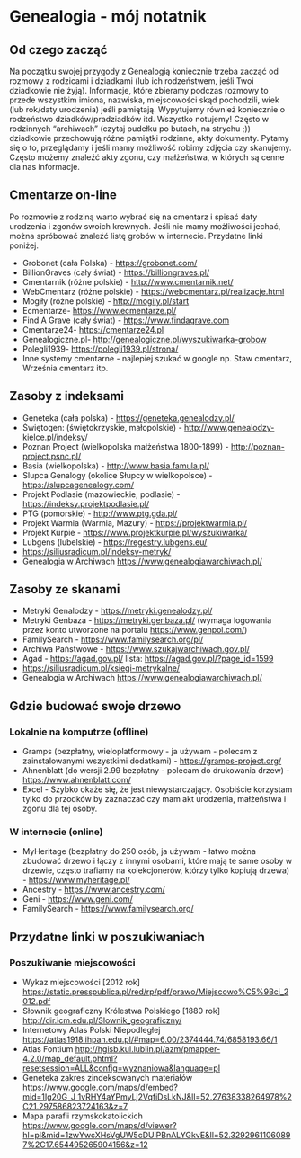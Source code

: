 # Genealogia - mój notatnik
## Od czego zacząć
Na początku swojej przygody z Genealogią koniecznie trzeba zacząć od rozmowy z rodzicami i dziadkami (lub ich rodzeństwem, jeśli Twoi dziadkowie nie żyją). Informacje, które zbieramy podczas rozmowy to przede wszystkim imiona, nazwiska, miejscowości skąd pochodzili, wiek (lub rok/daty urodzenia) jeśli pamiętają. Wypytujemy również koniecznie o rodzeństwo dziadków/pradziadków itd. Wszystko notujemy! Często w rodzinnych “archiwach” (czytaj pudełku po butach, na strychu ;)) dziadkowie przechowują różne pamiątki rodzinne, akty dokumenty. Pytamy się o to, przeglądamy i jeśli mamy możliwość robimy zdjęcia czy skanujemy. Często możemy znaleźć akty zgonu, czy małżeństwa, w których są cenne dla nas informacje.

## Cmentarze on-line
Po rozmowie z rodziną warto wybrać się na cmentarz i spisać daty urodzenia i zgonów swoich krewnych. Jeśli nie mamy możliwości jechać, można spróbować znaleźć listę grobów w internecie. Przydatne linki poniżej.
+ Grobonet (cała Polska) - https://grobonet.com/
+ BillionGraves (cały świat) - https://billiongraves.pl/
+ Cmentarnik (różne polskie) - http://www.cmentarnik.net/ 
+ WebCmentarz (różne polskie) - https://webcmentarz.pl/realizacje.html
+ Mogiły (różne polskie) - http://mogily.pl/start 
+ Ecmentarze- https://www.ecmentarze.pl/
+ Find A Grave (cały świat) - https://www.findagrave.com
+ Cmentarze24- https://cmentarze24.pl
+ Genealogiczne.pl- http://genealogiczne.pl/wyszukiwarka-grobow
+ Polegli1939- https://polegli1939.pl/strona/ 
+ Inne systemy cmentarne - najlepiej szukać w google np. Staw cmentarz, Września cmentarz itp.

## Zasoby z indeksami
+ Geneteka (cała polska) - https://geneteka.genealodzy.pl/ 
+ Świętogen: (świętokrzyskie, małopolskie) - http://www.genealodzy-kielce.pl/indeksy/ 
+ Poznan Project (wielkopolska małżeństwa 1800-1899) - http://poznan-project.psnc.pl/ 
+ Basia (wielkopolska) - http://www.basia.famula.pl/ 
+ Slupca Genalogy (okolice Słupcy w wielkopolsce) - https://slupcagenealogy.com/ 
+ Projekt Podlasie (mazowieckie, podlasie) - https://indeksy.projektpodlasie.pl/ 
+ PTG (pomorskie) - http://www.ptg.gda.pl/ 
+ Projekt Warmia (Warmia, Mazury) - https://projektwarmia.pl/ 
+ Projekt Kurpie - https://www.projektkurpie.pl/wyszukiwarka/ 
+ Lubgens (lubelskie) - https://regestry.lubgens.eu/ 
+ https://siliusradicum.pl/indeksy-metryk/
+ Genealogia w Archiwach https://www.genealogiawarchiwach.pl/

## Zasoby ze skanami
+ Metryki Genalodzy - https://metryki.genealodzy.pl/ 
+ Metryki Genbaza - https://metryki.genbaza.pl/ (wymaga logowania przez konto utworzone na portalu https://www.genpol.com/) 
+ FamilySearch - https://www.familysearch.org/pl/ 
+ Archiwa Państwowe - https://www.szukajwarchiwach.gov.pl/ 
+ Agad - https://agad.gov.pl/ lista: https://agad.gov.pl/?page_id=1599 
+ https://siliusradicum.pl/ksiegi-metrykalne/ 
+ Genealogia w Archiwach https://www.genealogiawarchiwach.pl/

## Gdzie budować swoje drzewo
### Lokalnie na komputrze (offline)
+ Gramps (bezpłatny, wieloplatformowy - ja używam - polecam z zainstalowanymi wszystkimi dodatkami) - https://gramps-project.org/ 
+ Ahnenblatt (do wersji 2.99 bezpłatny - polecam do drukowania drzew) - https://www.ahnenblatt.com/ 
+ Excel - Szybko okaże się, że jest niewystarczający. Osobiście korzystam tylko do przodków by zaznaczać czy mam akt urodzenia, małżeństwa i zgonu dla tej osoby.

### W internecie (online)
+ MyHeritage (bezpłatny do 250 osób, ja używam - łatwo można zbudować drzewo i łączy z innymi osobami, które mają te same osoby w drzewie, często trafiamy na kolekcjonerów, którzy tylko kopiują drzewa) - https://www.myheritage.pl/
+ Ancestry - https://www.ancestry.com/ 
+ Geni - https://www.geni.com/ 
+ FamilySearch - https://www.familysearch.org/ 

## Przydatne linki w poszukiwaniach
### Poszukiwanie miejscowości
+ Wykaz miejscowości [2012 rok] https://static.presspublica.pl/red/rp/pdf/prawo/Miejscowo%C5%9Bci_2012.pdf
+ Słownik geograficzny Królestwa Polskiego [1880 rok] http://dir.icm.edu.pl/Slownik_geograficzny/ 
+ Internetowy Atlas Polski Niepodległej https://atlas1918.ihpan.edu.pl/#map=6.00/2374444.74/6858193.66/1
+ Atlas Fontium http://hgisb.kul.lublin.pl/azm/pmapper-4.2.0/map_default.phtml?resetsession=ALL&config=wyznaniowa&language=pl
+ Geneteka zakres zindeksowanych materiałów https://www.google.com/maps/d/embed?mid=1Ig20G_J_1vRHY4aYPmyLj2VqfiDsLkNJ&ll=52.27638338264978%2C21.297586823724163&z=7
+ Mapa parafii rzymskokatolickich https://www.google.com/maps/d/viewer?hl=pl&mid=1zwYwcXHsVgUW5cDUiPBnALYGkvE&ll=52.32929611060897%2C17.654495265904156&z=12
